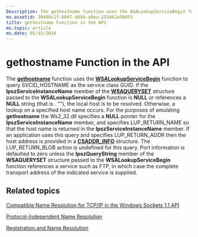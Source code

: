 ```yaml
---
Description: The gethostname function uses the WSALookupServiceBegin function to query SVCID\_HOSTNAME as the service class GUID.
ms.assetid: 39498c2f-6047-484d-a8ea-253461e5b0f5
title: gethostname Function in the API
ms.topic: article
ms.date: 05/31/2018
---
```


# gethostname Function in the API

The [**gethostname**](/windows/desktop/api/winsock/nf-winsock-gethostname) function uses the [**WSALookupServiceBegin**](/windows/desktop/api/Winsock2/nf-winsock2-wsalookupservicebegina) function to query SVCID\_HOSTNAME as the service class GUID. If the **lpszServiceInstanceName** member of the [**WSAQUERYSET**](/windows/desktop/api/Winsock2/ns-winsock2-wsaquerysetw) structure passed to the **WSALookupServiceBegin** function is **NULL** or references a **NULL** string (that is . ""), the local host is to be resolved. Otherwise, a lookup on a specified host name occurs. For the purposes of emulating **gethostname** the Ws2\_32.dll specifies a **NULL** pointer for the **lpszServiceInstanceName** member, and specifies LUP\_RETURN\_NAME so that the host name is returned in the **lpszServiceInstanceName** member. If an application uses this query and specifies LUP\_RETURN\_ADDR then the host address is provided in a [**CSADDR\_INFO**](/windows/win32/api/ws2def/ns-ws2def-csaddr_info) structure. The LUP\_RETURN\_BLOB action is undefined for this query. Port information is defaulted to zero unless the **lpszQueryString** member of the **WSAQUERYSET** structure passed to the **WSALookupServiceBegin** function references a service such as FTP, in which case the complete transport address of the indicated service is supplied.

## Related topics

<dl> <dt>

[Compatible Name Resolution for TCP/IP in the Windows Sockets 1.1 API](compatible-name-resolution-for-tcp-ip-in-the-windows-sockets-1-1-api-2.md)
</dt> <dt>

[Protocol-Independent Name Resolution](protocol-independent-name-resolution-2.md)
</dt> <dt>

[Registration and Name Resolution](registration-and-name-resolution-2.md)
</dt> </dl>

 

 